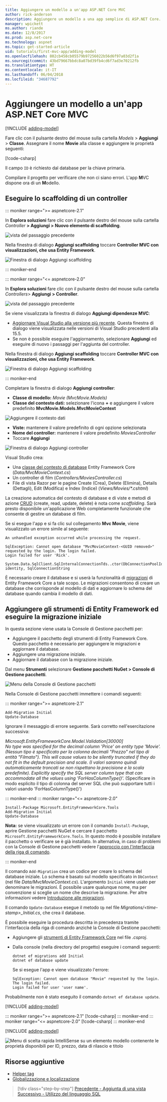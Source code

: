 ```yaml
---
title: Aggiungere un modello a un'app ASP.NET Core MVC
author: rick-anderson
description: Aggiungere un modello a una app semplice di ASP.NET Core.
manager: wpickett
ms.author: riande
ms.date: 12/8/2017
ms.prod: asp.net-core
ms.technology: aspnet
ms.topic: get-started-article
uid: tutorials/first-mvc-app/adding-model
ms.openlocfilehash: 802cb458cb05579b97256022b56d6f97a03d2f1a
ms.sourcegitcommit: 43bd79667bbdc8a07bd39fb4cd6f7ad3e70212fb
ms.translationtype: HT
ms.contentlocale: it-IT
ms.lasthandoff: 06/04/2018
ms.locfileid: "34687792"
---
```

# <a name="add-a-model-to-an-aspnet-core-mvc-app"></a>Aggiungere un modello a un'app ASP.NET Core MVC

[!INCLUDE [adding-model](~/Includes/mvc-intro/adding-model1.md)]

Fare clic con il pulsante destro del mouse sulla cartella *Models* > **Aggiungi** > **Classe**. Assegnare il nome **Movie** alla classe e aggiungere le proprietà seguenti:

[!code-csharp[](~/tutorials/first-mvc-app/start-mvc/sample/MvcMovie/Models/MovieNoEF.cs?name=snippet_1)]

Il campo `ID` è richiesto dal database per la chiave primaria. 

Compilare il progetto per verificare che non ci siano errori. L'app **M**VC dispone ora di un **M**odello.

## <a name="scaffolding-a-controller"></a>Eseguire lo scaffolding di un controller

::: moniker range=">= aspnetcore-2.1"

In **Esplora soluzioni** fare clic con il pulsante destro del mouse sulla cartella *Controller* **> Aggiungi > Nuovo elemento di scaffolding**.

![vista del passaggio precedente](adding-model/_static/add_controller21.png)

Nella finestra di dialogo **Aggiungi scaffolding** toccare **Controller MVC con visualizzazioni, che usa Entity Framework**.

![Finestra di dialogo Aggiungi scaffolding](adding-model/_static/add_scaffold21.png)

::: moniker-end

::: moniker range="<= aspnetcore-2.0"

In **Esplora soluzioni** fare clic con il pulsante destro del mouse sulla cartella *Controllers*> **Aggiungi > Controller**.

![vista del passaggio precedente](adding-model/_static/add_controller.png)

Se viene visualizzata la finestra di dialogo **Aggiungi dipendenze MVC**:

* [Aggiornare Visual Studio alla versione più recente](https://www.visualstudio.com/downloads/). Questa finestra di dialogo viene visualizzata nelle versioni di Visual Studio precedenti alla 15.5.
* Se non è possibile eseguire l'aggiornamento, selezionare **Aggiungi** ed eseguire di nuovo i passaggi per l'aggiunta del controller.

Nella finestra di dialogo **Aggiungi scaffolding** toccare **Controller MVC con visualizzazioni, che usa Entity Framework**.

![Finestra di dialogo Aggiungi scaffolding](adding-model/_static/add_scaffold2.png)

::: moniker-end

Completare la finestra di dialogo **Aggiungi controller**:

* **Classe di modello:** *Movie (MvcMovie.Models)*
* **Classe del contesto dati:** selezionare l'icona **+** e aggiungere il valore predefinito **MvcMovie.Models.MvcMovieContext**

![Aggiungere il contesto dati](adding-model/_static/dc.png)

* **Viste:** mantenere il valore predefinito di ogni opzione selezionata
* **Nome del controller:** mantenere il valore predefinito *MoviesController*
* Toccare **Aggiungi**

![Finestra di dialogo Aggiungi controller](adding-model/_static/add_controller2.png)

Visual Studio crea:

* Una [classe del contesto di database](xref:data/ef-mvc/intro#create-the-database-context) Entity Framework Core (*Data/MvcMovieContext.cs*)
* Un controller di film (*Controllers/MoviesController.cs*)
* File di vista Razor per le pagine Create (Crea), Delete (Elimina), Details (Dettagli), Edit (Modifica) e Index (Indice) (<em>Views/Movies/&ast;.cshtml</em>)

La creazione automatica del contesto di database e di viste e metodi di azione [CRUD](https://wikipedia.org/wiki/Create,_read,_update_and_delete) (create, read, update, delete) è nota come *scaffolding*. Sarà presto disponibile un'applicazione Web completamente funzionale che consente di gestire un database di film.

Se si esegue l'app e si fa clic sul collegamento **Mvc Movie**, viene visualizzato un errore simile al seguente:

``` error
An unhandled exception occurred while processing the request.

SqlException: Cannot open database "MvcMovieContext-<GUID removed>" requested by the login. The login failed.
Login failed for user 'Rick'.

System.Data.SqlClient.SqlInternalConnectionTds..ctor(DbConnectionPoolIdentity identity, SqlConnectionString 
```

È necessario creare il database e si userà la funzionalità di [migrazioni](xref:data/ef-mvc/migrations) di Entity Framework Core a tale scopo. Le migrazioni consentono di creare un database che corrisponde al modello di dati e aggiornare lo schema del database quando cambia il modello di dati.

## <a name="add-ef-tooling-and-perform-initial-migration"></a>Aggiungere gli strumenti di Entity Framework ed eseguire la migrazione iniziale

In questa sezione viene usata la Console di Gestione pacchetti per:

* Aggiungere il pacchetto degli strumenti di Entity Framework Core. Questo pacchetto è necessario per aggiungere le migrazioni e aggiornare il database.
* Aggiungere una migrazione iniziale.
* Aggiornare il database con la migrazione iniziale.

Dal menu **Strumenti** selezionare **Gestione pacchetti NuGet > Console di Gestione pacchetti**.

<!-- following image shared with uid: tutorials/razor-pages/model -->
  ![Menu della Console di Gestione pacchetti](adding-model/_static/pmc.png)

Nella Console di Gestione pacchetti immettere i comandi seguenti:

::: moniker range=">= aspnetcore-2.1"
``` PMC
Add-Migration Initial
Update-Database
```

Ignorare il messaggio di errore seguente. Sarà corretto nell'esercitazione successiva:

*Microsoft.EntityFrameworkCore.Model.Validation[30000]*  
      *No type was specified for the decimal column 'Price' on entity type 'Movie'. (Nessun tipo è specificato per la colonna decimali "Prezzo" nel tipo di entità "Filmato"). This will cause values to be silently truncated if they do not fit in the default precision and scale. (I valori saranno quindi automaticamente troncati se non rispettano la precisione e la scala predefinite). Explicitly specify the SQL server column type that can accommodate all the values using 'ForHasColumnType()'.* (Specificare in modo esplicito il tipo di colonna del server SQL che può supportare tutti i valori usando 'ForHasColumnType()')

::: moniker-end
::: moniker range="<= aspnetcore-2.0"

``` PMC
Install-Package Microsoft.EntityFrameworkCore.Tools
Add-Migration Initial
Update-Database
```

**Nota:** se viene visualizzato un errore con il comando `Install-Package`, aprire Gestione pacchetti NuGet e cercare il pacchetto `Microsoft.EntityFrameworkCore.Tools`. In questo modo è possibile installare il pacchetto o verificare se è già installato. In alternativa, in caso di problemi con la Console di Gestione pacchetti vedere l'[approccio con l'interfaccia della riga di comando](#cli).

::: moniker-end

Il comando `Add-Migration` crea un codice per creare lo schema del database iniziale. Lo schema è basato sul modello specificato in `DbContext` (nel file *Data/MvcMovieContext.cs*). L'argomento `Initial` viene usato per denominare le migrazioni. È possibile usare qualunque nome, ma per convenzione si sceglie un nome che descrive la migrazione. Per altre informazioni vedere [Introduzione alle migrazioni](xref:data/ef-mvc/migrations#introduction-to-migrations).

Il comando `Update-Database` esegue il metodo `Up` nel file *Migrations/\<time-stamp>_Initial.cs*, che crea il database.

<a name="cli"></a> È possibile eseguire la procedura descritta in precedenza tramite l'interfaccia della riga di comando anziché la Console di Gestione pacchetti:

* Aggiungere gli [strumenti di Entity Framework Core](xref:data/ef-mvc/migrations#entity-framework-core-nuget-packages-for-migrations) nel file *.csproj*.
* Dalla console (nella directory del progetto) eseguire i comandi seguenti:

  ```console
  dotnet ef migrations add Initial
  dotnet ef database update
  ```

  Se si esegue l'app e viene visualizzato l'errore:

  ```text
  SqlException: Cannot open database "Movie" requested by the login.
  The login failed.
  Login failed for user 'user name'.
  ```

Probabilmente non è stato eseguito il comando `dotnet ef database update`.

[!INCLUDE [adding-model](~/Includes/mvc-intro/adding-model3.md)]

::: moniker range=">= aspnetcore-2.1"
[!code-csharp[](~/tutorials/first-mvc-app/start-mvc/sample/MvcMovie21/Startup.cs?name=ConfigureServices&highlight=13-99)]
::: moniker-end
::: moniker range="<= aspnetcore-2.0"
[!code-csharp[](~/tutorials/first-mvc-app/start-mvc/sample/MvcMovie/Startup.cs?name=ConfigureServices&highlight=6-7)]
::: moniker-end

[!INCLUDE [adding-model](~/Includes/mvc-intro/adding-model4.md)]

![Menu di scelta rapida IntelliSense su un elemento modello contenente le proprietà disponibili per ID, prezzo, data di rilascio e titolo](adding-model/_static/ints.png)

## <a name="additional-resources"></a>Risorse aggiuntive

* [Helper tag](xref:mvc/views/tag-helpers/intro)
* [Globalizzazione e localizzazione](xref:fundamentals/localization)

> [!div class="step-by-step"]
> [Precedente - Aggiunta di una vista](adding-view.md)
> [Successivo - Utilizzo del linguaggio SQL](working-with-sql.md)  
